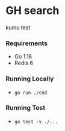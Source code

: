 # GH search

kumu test

### Requirements

- Go 1.18
- Redis 6

### Running Locally
- `go run ./cmd`

### Running Test
- `go test -v ./...`
